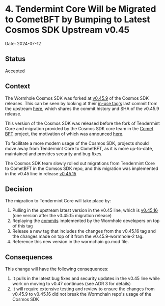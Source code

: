 # 4. Tendermint Core Will be Migrated to CometBFT by Bumping to Latest Cosmos SDK Upstream v0.45

Date: 2024-07-12

## Status

Accepted

## Context

The Wormhole Cosmos SDK was forked at [v0.45.9](https://github.com/cosmos/cosmos-sdk/releases/tag/v0.45.9) of the Cosmos SDK releases. This can be seen by looking at their [in-use tag's](https://github.com/wormhole-foundation/cosmos-sdk/commits/v0.45.9-wormhole-2/) last commit from the upstream [here](https://github.com/wormhole-foundation/cosmos-sdk/commit/2582f0aab7b2cbf66ade066fe570a4622cf0b098), which shares the commit history and SHA of the v0.45.9 release.

This version of the Cosmos SDK was released before the fork of Tendermint Core and migration provided by the Cosmos SDK core team in the [Comet BFT](https://github.com/cometbft/cometbft) project, the motivation of which was announced [here](https://informal.systems/blog/cosmos-meet-cometbft).

To facilitate a more modern usage of the Cosmos SDK, projects should move away from Tendermint Core to CometBFT, as it is more up-to-date, maintained and provides security and bug fixes.

The Cosmos SDK team slowly rolled out migrations from Tendermint Core to CometBFT in the Comsos SDK repo, and this migration was implemented in the v0.45 line in release [v0.45.15](https://github.com/cosmos/cosmos-sdk/releases/tag/v0.45.15).

## Decision

The migration to Tendermint Core will take place by:

1. Pulling in the upstream latest version in the v0.45 line, which is [v0.45.16](https://github.com/cosmos/cosmos-sdk/releases/tag/v0.45.16) (one version after the v0.45.15 migration release)
2. Replaying the [commits](https://github.com/wormhole-foundation/cosmos-sdk/commits/v0.45.9-wormhole-2/?since=2022-10-19&until=2022-12-21) implemented by the Wormhole developers on top of this tag
3. Release a new tag that includes the changes from the v0.45.16 tag and the changes made on top of it from the v0.45.9-wormhole-2 tag.
4. Reference this new version in the wormchain go.mod file.

## Consequences

This change will have the following consequences:

1. It pulls in the latest bug fixes and security updates in the v0.45 line while work on moving to v0.47 continues (see ADR 3 for details)
2. It will require extensive testing and review to ensure the changes from v0.45.9 to v0.45.16 did not break the Wormchain repo's usage of the Cosmos SDK
